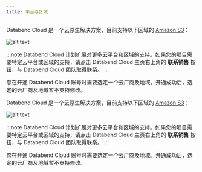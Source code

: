 ```yaml
---
title: 平台与区域
---
```


<!-- #ifendef -->

Databend Cloud 是一个云原生解决方案，目前支持以下区域的 [Amazon S3](https://aws.amazon.com/s3/)：

![alt text](/img/cloud/dc-platform-en.png)

:::note
Databend Cloud 计划扩展对更多云平台和区域的支持。如果您的项目需要特定云平台或区域的支持，请点击 Databend Cloud 主页右上角的 **联系销售** 按钮，与 Databend Cloud 团队取得联系。
:::

您在开通 Databend Cloud 账号时需要选定一个云厂商及地域。开通成功后，选定的云厂商及地域暂不支持修改。

<!-- #endendef -->

<!-- #ifcndef -->
Databend Cloud 是一个云原生解决方案，目前支持以下区域的 [Amazon S3](https://aws.amazon.com/s3/)：

![alt text](/img/cloud/dc-platform.png)

:::note
Databend Cloud 计划扩展对更多云平台和区域的支持。如果您的项目需要特定云平台或区域的支持，请点击 Databend Cloud 主页右上角的 **联系销售** 按钮，与 Databend Cloud 团队取得联系。
:::

您在开通 Databend Cloud 账号时需要选定一个云厂商及地域。开通成功后，选定的云厂商及地域暂不支持修改。
<!-- #endcndef -->